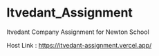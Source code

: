 # Itvedant_Assignment
Itvedant Company Assignment for Newton School

Host Link : https://itvedant-assignment.vercel.app/
